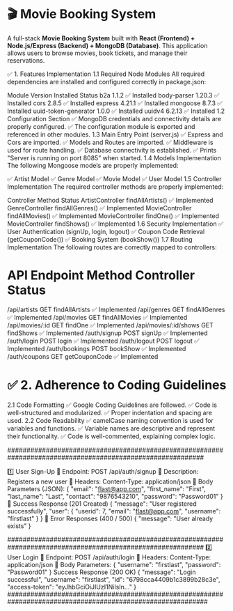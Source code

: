 # 🎬 Movie Booking System

A full-stack **Movie Booking System** built with **React (Frontend) + Node.js/Express (Backend) + MongoDB (Database)**. This application allows users to browse movies, book tickets, and manage their reservations.

✅ 1. Features Implementation
1.1 Required Node Modules
All required dependencies are installed and configured correctly in package.json:

Module Version Installed Status
b2a 1.1.2 ✅ Installed
body-parser 1.20.3 ✅ Installed
cors 2.8.5 ✅ Installed
express 4.21.1 ✅ Installed
mongoose 8.7.3 ✅ Installed
uuid-token-generator 1.0.0 ✅ Installed
uuidv4 6.2.13 ✅ Installed
1.2 Configuration Section
✅ MongoDB credentials and connectivity details are properly configured.
✅ The configuration module is exported and referenced in other modules.
1.3 Main Entry Point (server.js)
✅ Express and Cors are imported.
✅ Models and Routes are imported.
✅ Middleware is used for route handling.
✅ Database connectivity is established.
✅ Prints "Server is running on port 8085" when started.
1.4 Models Implementation
The following Mongoose models are properly implemented:

✅ Artist Model
✅ Genre Model
✅ Movie Model
✅ User Model
1.5 Controller Implementation
The required controller methods are properly implemented:

Controller Method Status
ArtistController findAllArtists() ✅ Implemented
GenreController findAllGenres() ✅ Implemented
MovieController findAllMovies() ✅ Implemented
MovieController findOne() ✅ Implemented
MovieController findShows() ✅ Implemented
1.6 Security Implementation
✅ User Authentication (signUp, login, logout)
✅ Coupon Code Retrieval (getCouponCode())
✅ Booking System (bookShow())
1.7 Routing Implementation
The following routes are correctly mapped to controllers:

# API Endpoint Method Controller Status

/api/artists GET findAllArtists ✅ Implemented
/api/genres GET findAllGenres ✅ Implemented
/api/movies GET findAllMovies ✅ Implemented
/api/movies/:id GET findOne ✅ Implemented
/api/movies/:id/shows GET findShows ✅ Implemented
/auth/signup POST signUp ✅ Implemented
/auth/login POST login ✅ Implemented
/auth/logout POST logout ✅ Implemented
/auth/bookings POST bookShow ✅ Implemented
/auth/coupons GET getCouponCode ✅ Implemented

# ✅ 2. Adherence to Coding Guidelines

2.1 Code Formatting
✅ Google Coding Guidelines are followed.
✅ Code is well-structured and modularized.
✅ Proper indentation and spacing are used.
2.2 Code Readability
✅ camelCase naming convention is used for variables and functions.
✅ Variable names are descriptive and represent their functionality.
✅ Code is well-commented, explaining complex logic.

###########################################################################################################

1️⃣ User Sign-Up
🔹 Endpoint: POST /api/auth/signup
🔹 Description: Registers a new user
🔹 Headers: Content-Type: application/json
🔹 Body Parameters (JSON):
{
"email": "flast@app.com",
"first_name": "First",
"last_name": "Last",
"contact": "9876543210",
"password": "Password01"
}
🔹 Success Response (201 Created)
{
"message": "User registered successfully",
"user": { "userid": 7, "email": "flast@app.com", "username": "firstlast" }
}
🔹 Error Responses (400 / 500)
{
"message": "User already exists"
}

###########################################################################################################
2️⃣ User Login
🔹 Endpoint: POST /api/auth/login
🔹 Headers: Content-Type: application/json
🔹 Body Parameters:
{
"username": "firstlast",
"password": "Password01"
}
Success Response (200 OK)
{
"message": "Login successful",
"username": "firstlast",
"id": "6798cca4409b1c3899b28c3e",
"access-token": "eyJhbGciOiJIUzI1NiIsIn..."
}
############################################################################################################
